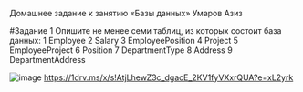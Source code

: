 Домашнее задание к занятию «Базы данных» Умаров Азиз

#Задание 1
Опишите не менее семи таблиц, из которых состоит база данных:
1	Employee
2	Salary
3	EmployeePosition
4	Project
5	EmployeeProject
6	Position
7	DepartmentType
8	Address
9	DepartmentAddress

![image](https://github.com/UmarovAM/sys-homework/assets/118117183/2370c7cd-be40-456c-a2d0-0c3eaf9ab78d)
https://1drv.ms/x/s!AtjLhewZ3c_dgacE_2KV1fyVXxrQUA?e=xL2yrk
